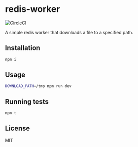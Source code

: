 # redis-worker

[![CircleCI](https://circleci.com/gh/aotarola/redis-worker.svg?style=shield)](https://circleci.com/gh/aotarola/redis-rowrker)

A simple redis worker that downloads a file to a specified path.

## Installation

```zsh
npm i
```

## Usage

```zsh
DOWNLOAD_PATH=/tmp npm run dev
```

## Running tests

```zsh
npm t
```

## License

MIT
